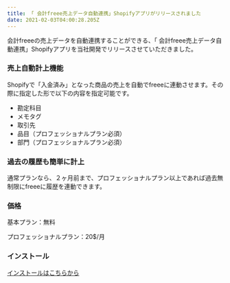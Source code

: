 ```yaml
---
title: 「 会計freee売上データ自動連携」Shopifyアプリがリリースされました
date: 2021-02-03T04:00:28.205Z
---
```

会計freeeの売上データを自動連携することができる、「 会計freee売上データ自動連携」Shopifyアプリを当社開発でリリースさせていただきました。

### 売上自動計上機能

Shopifyで「入金済み」となった商品の売上を自動でfreeeに連動させます。その際に指定した形で以下の内容を指定可能です。

* 勘定科目
* メモタグ
* 取引先
* 品目（プロフェッショナルプラン必須）
* 部門（プロフェッショナルプラン必須）

### 過去の履歴も簡単に計上

通常プランなら、２ヶ月前まで、プロフェッショナルプラン以上であれば過去無制限にfreeeに履歴を連動できます。

### 価格

基本プラン：無料

プロフェッショナルプラン：20$/月

### インストール

[インストールはこちらから](https://apps.shopify.com/freee)

